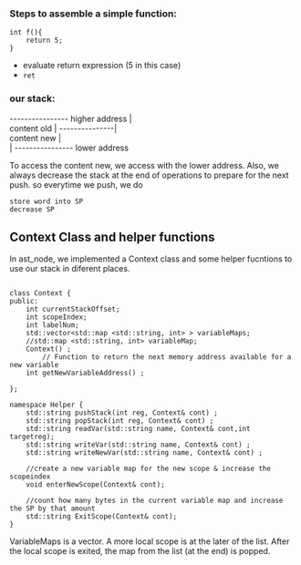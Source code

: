 ### Steps to assemble a simple function:

```
int f(){
    return 5;
}
```

- evaluate return expression (5 in this case)
- `ret`


### our stack:

----------------    higher address
               |         
content old    |
---------------|    
content new    |    
               |
----------------    lower address


To access the content new, we access with the lower address.
Also, we always decrease the stack at the end of operations to prepare for the next push. 
so everytime we push, we do 

```
store word into SP
decrease SP
```


## Context Class and helper functions 

In ast_node, we implemented a Context class and some helper fucntions to use our stack in diferent places.

```

class Context {
public:
	int currentStackOffset;
	int scopeIndex;
	int labelNum;
	std::vector<std::map <std::string, int> > variableMaps;
	//std::map <std::string, int> variableMap;
	Context() ;
		// Function to return the next memory address available for a new variable
	int getNewVariableAddress() ;

};

namespace Helper {
	std::string pushStack(int reg, Context& cont) ;
	std::string popStack(int reg, Context& cont) ;
	std::string readVar(std::string name, Context& cont,int targetreg);
	std::string writeVar(std::string name, Context& cont) ;
	std::string writeNewVar(std::string name, Context& cont) ;

	//create a new variable map for the new scope & increase the scopeindex
	void enterNewScope(Context& cont);

	//count how many bytes in the current variable map and increase the SP by that amount
	std::string ExitScope(Context& cont);
}

```


VariableMaps is a vector. A more local scope is at the later of the list. After the local scope is exited, the map from the list (at the end) is popped.